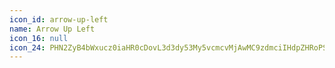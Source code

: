 ```yaml
---
icon_id: arrow-up-left
name: Arrow Up Left
icon_16: null
icon_24: PHN2ZyB4bWxucz0iaHR0cDovL3d3dy53My5vcmcvMjAwMC9zdmciIHdpZHRoPSIyNCIgaGVpZ2h0PSIyNCIgdmlld0JveD0iMCAwIDI0IDI0Ij48cGF0aCBmaWxsLXJ1bGU9ImV2ZW5vZGQiIGQ9Ik01Ljc1IDE1LjVhLjc1Ljc1IDAgMDEtLjc1LS43NXYtOUEuNzUuNzUgMCAwMTUuNzUgNWg5YS43NS43NSAwIDAxMCAxLjVINy41NmwxMC4yMiAxMC4yMmEuNzUuNzUgMCAxMS0xLjA2IDEuMDZMNi41IDcuNTZ2Ny4xOWEuNzUuNzUgMCAwMS0uNzUuNzV6Ii8+PC9zdmc+
---
```

